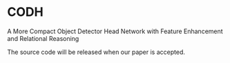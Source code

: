 # CODH
A More Compact Object Detector Head Network with Feature Enhancement and Relational Reasoning 

The source code will be released when our paper is accepted.
